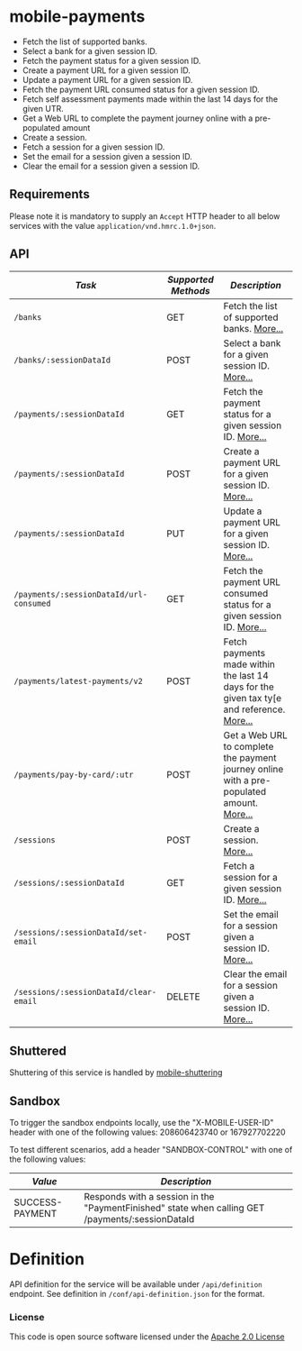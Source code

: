 mobile-payments
=============================================

- Fetch the list of supported banks.
- Select a bank for a given session ID.
- Fetch the payment status for a given session ID.
- Create a payment URL for a given session ID.
- Update a payment URL for a given session ID.
- Fetch the payment URL consumed status for a given session ID.
- Fetch self assessment payments made within the last 14 days for the given UTR.
- Get a Web URL to complete the payment journey online with a pre-populated amount
- Create a session.
- Fetch a session for a given session ID.
- Set the email for a session given a session ID.
- Clear the email for a session given a session ID.

Requirements
------------

Please note it is mandatory to supply an `Accept` HTTP header to all below services with the
value ```application/vnd.hmrc.1.0+json```.

API
---

| *Task*                                      | *Supported Methods* | *Description*                                                                                                                 |
|---------------------------------------------|---------------------|-------------------------------------------------------------------------------------------------------------------------------|
| ```/banks```                                | GET                 | Fetch the list of supported banks. [More...](app/docs/get-banks.md)                                                           |
| ```/banks/:sessionDataId```                 | POST                | Select a bank for a given session ID. [More...](app/docs/post-bank.md)                                                        |
| ```/payments/:sessionDataId```              | GET                 | Fetch the payment status for a given session ID. [More...](app/docs/get-payment.md)                                           |
| ```/payments/:sessionDataId```              | POST                | Create a payment URL for a given session ID. [More...](app/docs/post-payment.md)                                              |
| ```/payments/:sessionDataId```              | PUT                 | Update a payment URL for a given session ID. [More...](app/docs/put-payment.md)                                               |
| ```/payments/:sessionDataId/url-consumed``` | GET                 | Fetch the payment URL consumed status for a given session ID. [More...](app/docs/get-payment-url-consumed.md)                 |
| ```/payments/latest-payments/v2```          | POST                | Fetch payments made within the last 14 days for the given tax ty[e and reference. [More...](app/docs/post-latest-payments.md) |
| ```/payments/pay-by-card/:utr```            | POST                | Get a Web URL to complete the payment journey online with a pre-populated amount. [More...](app/docs/post-pay-by-card.md)     |
| ```/sessions```                             | POST                | Create a session. [More...](app/docs/post-session.md)                                                                         |
| ```/sessions/:sessionDataId```              | GET                 | Fetch a session for a given session ID. [More...](app/docs/get-session.md)                                                    |
| ```/sessions/:sessionDataId/set-email```    | POST                | Set the email for a session given a session ID. [More...](app/docs/set-email.md)                                              |
| ```/sessions/:sessionDataId/clear-email```  | DELETE              | Clear the email for a session given a session ID. [More...](app/docs/clear-email.md)                                          |

Shuttered
---------
Shuttering of this service is handled by [mobile-shuttering](https://github.com/hmrc/mobile-shuttering)

Sandbox
---------
To trigger the sandbox endpoints locally, use the "X-MOBILE-USER-ID" header with one of the following values:
208606423740 or 167927702220

To test different scenarios, add a header "SANDBOX-CONTROL" with one of the following values:

| *Value* | *Description* |
|--------|----|
|SUCCESS-PAYMENT|Responds with a session in the "PaymentFinished" state when calling GET /payments/:sessionDataId|

# Definition

API definition for the service will be available under `/api/definition` endpoint. See definition
in `/conf/api-definition.json` for the format.

### License

This code is open source software licensed under
the [Apache 2.0 License]("http://www.apache.org/licenses/LICENSE-2.0.html")